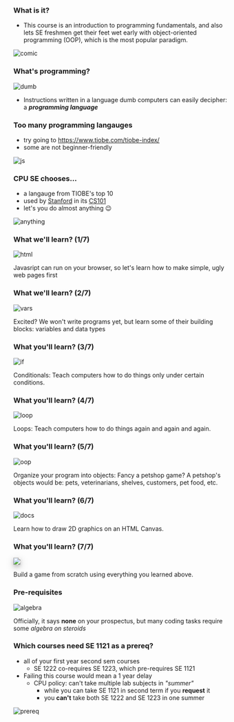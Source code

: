 ### What is it?

* This course is an introduction to programming fundamentals, and also lets SE 
  freshmen get their feet wet early with object-oriented programming (OOP),
  which is the most popular paradigm.

![comic](images/dilbert-full.gif)



### What's programming?

![dumb](images/dumb.png)

- Instructions written in a language dumb computers can easily
  decipher: a **_programming language_**



### Too many programming langauges

* try going to https://www.tiobe.com/tiobe-index/
* some are not beginner-friendly

![js](images/us-schools.webp) <!-- .element: style="width: 600px; height: 400px" -->



### CPU SE chooses...

* a langauge from TIOBE's top 10
* used by [Stanford](https://www.stanforddaily.com/2017/02/28/cs-department-updates-introductory-courses/)
  in its [CS101](https://web.stanford.edu/class/cs101/syllabus.html)
* let's you do almost anything 😉

![anything](images/anything.png)



### What we'll learn? (1/7)

![html](images/lumpia.jpg)

Javasript can run on your browser, so let's learn how to make simple, ugly web
pages first



### What we'll learn? (2/7)

![vars](images/vars.png)

Excited? We won't write programs yet, but learn some of their building blocks:
variables and data types



### What you'll learn? (3/7)

![if](images/ai.png)

Conditionals: Teach computers how to do things only under certain conditions.



### What you'll learn? (4/7)

![loop](images/loop.webp)

Loops: Teach computers how to do things again and again and again.



### What you'll learn? (5/7)

![oop](images/petshop.png)

Organize your program into objects:  Fancy a petshop game?  A petshop's objects
would be:  pets, veterinarians, shelves, customers, pet food, etc.



### What you'll learn? (6/7)

![docs](images/canvas.png)

Learn how to draw 2D graphics on an HTML Canvas.



### What you'll learn? (7/7)

<img src="images/mario.png" style="box-shadow: 0 4px 8px 0 rgba(0, 0, 0, 0.2), 0 6px 20px 0 rgba(0, 0, 0, 0.19)" />

Build a game from scratch using everything you learned above.



### Pre-requisites

![algebra](images/algebra.png)

Officially, it says **none** on your prospectus, but many coding tasks require
some _algebra on steroids_



### Which courses need SE 1121 as a prereq?

* all of your first year second sem courses
  - SE 1222 co-requires SE 1223, which pre-requires SE 1121
* Failing this course would mean a 1 year delay
  - CPU policy:  can't take multiple lab subjects in _"summer"_
    + while you can take SE 1121 in second term if you **request** it
    + you **can't** take both SE 1222 and SE 1223 in one summer

![prereq](images/prereq.png)